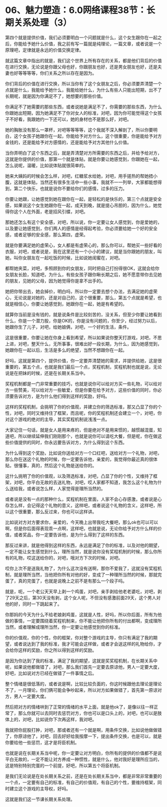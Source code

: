 # 06、魅力塑造：6.0网络课程38节：长期关系处理（3）

第四个就是提供价值，我们必须要明白一个问题就是什么，这个女生跟你在一起之后，你能给予她什么价值，我之前有写一篇就是纯理论，一篇文章，或者说是一个原理吧，定律就是永远的价值交换定律。

就这篇文章中指出的就是，我们这个世界上所有存在的关系，都是他们背后的价值在进行交换，无论说是你跟父母也好，你跟朋友也好，还是男女朋友也好，还是夫妻也好等等等等，你们关系之所以存在是因为。

你们背后的价值在进行交换，所以当你有了这个女朋友之后，你必须要弄清楚一个点就是什么，我能给予她什么，我能给她什么，为什么有些人只能出短期，出不了长期呢，就是因为你满足不了，她想要的那些价值。

你满足不了她需要的那些东西，或者说她是满足不了，你需要的那些东西，为什么你跟她出短期，因为她满足不了你对女人的标准，对吧，因为你可能觉得这个女孩子不好看，我跟她约一下还可以，她的身材也不是那么好，对吧。

她的胸胀没有那么一罩杯，对吧等等等等，这个我就不深入解剖了，所以你要明白，这个女孩子她跟你在一起，你能给予对方什么，这个很重要，你是能给予对方金钱的，还是能给予对方感情的，还是能给予对方其他什么价值。

当你弄明白了这个东西之后，就是弄清楚对方所需要的东西之后，并给予给对方，这就是你提供的价值，那第一个就是体贴，就是你要让她感觉到，你跟她在一起，怎么说呢，温暖，比如说体贴就很简单的。

她来大姨妈的时候会怎么样，对吧，红糖浆水给她，对吧，用手搓热的帮她捂小腹，这就是体贴，当然还有很多生活中一些小事，我就不一一列举，大家都能想得到，第二个快乐，也就是说你不要给你们的感情，过多的压力。

你要让她跟，让她感觉到她在跟你在一起，是轻松的是快乐的，第三个点就是安全感，如果说这个女生她跟你在一起，成天到晚，就是提心吊胆的，因为什么，她觉得你这个人在外面，老是招风引蝶，对吧。

那她还怎么有这个安全感，对吧，所以说，你一定要让女人感觉到，你是爱她的，以及要让她感觉到，你们两人的感情是经得起考验，你必须要给她一个好的安全感，或者足够的安全感，那么第四，虚荣。

就是你要满足她的虚荣心，女人都是有虚荣心的，那么你可以，帮她买一些好看的衣服，对吧，或者说是，我在这里还有一个小小的建议，就是当你跟她的朋友，叫她，叫你女朋友在一起吃饭的时候，比如说她闺蜜在，对吧。

都帮她夹菜，对吧，多照顾到你的女朋友，同时把自己打扮得很OK，这就会给你女朋友长脸，知道吧，为什么，有些女孩子跟你瞅长期之后，她不愿意带你去见她的朋友，见她的父母，因为她觉得你是拿不出手的。

她把你带出去，她会掉价，明白吗，所以你一定要去想个办法，去满足她的虚荣心，无论说是对她的，还是对自己的，这个很重要，那么，第五个点就是希望，也就是相信心，你要让她感觉到，她跟你在一起，她是有希望的。

就算你当前是没有钱的，就是说条件是比较刻苦的，没关系，但至少你要让她看到什么，你是一个潜力股，你是OK的，你是没有问题的，你至少，经过努力以后，她跟你生了儿子，对吧，给她娘俩，对吧，一个好的生活，条件。

这是很重要，你要让她在你身上看到希望，所以如果说你整天打游戏，对吧，不思上进，对吧，整天什么，无所事事，很难出好一段长期，为什么，因为她感觉到，她跟你在一起以后，生活是多么的绝望，当然不想跟你在一起。

好吗，这就是第四个，提供价值，你一定要弄清楚她的需求，并提供给她，这是很重要的，第五个点，也就是我们最后一个点，奖程机制，奖程机制也就是说，无论说是在把妹的时候，还是在长期关系当中。

奖程机制都是一门非常重要的技巧，也就是说你可以给对方买一些礼物，可以给对方一些赞美，可以给对方一些敏爱，但是你要在给予对方，这些价值的同时，你必须要告诉对方，是为什么他们得到这样的奖励，好吗。

这样的奖程机制，会挑明了你的价值观，并建立你的筛选标准，那又凸显了你的个性，对吧，同时又维持住了框架，而且呢，你的奖程机制还会建立一个，对吧，你对这个游戏的绝对的主导，其实奖程机制说浅浅一点。

大家记住一句话，就是女人是用来疼的，但是绝对不是用来惯的，越惯越混蛋，知道吧，所以继续延伸我们刚刚那个，也就是说你可以请吃大餐，但是呢，你在做这些价值提供的同时，你永远要告诉对方，为什么得到这个东西。

为什么得到这个奖励，比如说你送给对方一个口红吧，送给对方一个礼物，对吧，那么你在送这个礼物的时候，你一定要告诉他，亲爱的，我觉得你最近真的很体贴，很懂事，真的，然后这个礼物是送给你的。

这什么挑明了你的价值观，以及筛选标准，对吧，凸显了你的个性，又维持了框架，对吧，你平白无故的去送礼物，对吧，哎人家都不知道，我怎么这个礼物为什么送给我，或者说怎么样，人家觉得是理所当然的。

或者说是没有一点的那种什么，奖程机制在里面，人家不会心存感激，或者说是心存怎么样，会记得这个礼物的意义，这样吧，或者说这个礼物的含义，这样吧，所以这个很重要，那么反过来，你也可以这样讲。

比如说对方对方要求你，亲爱的，今天晚上出带我吃大餐吧，那么ok也可以可以啊，但是你后面得表现乖一点啊，这样吧，也就是说，无论你给予对方什么样的价值，或者奖品，你一定要告诉他，是为什么得到了这样的东西。

那反过来讲，就是他得到这样的东西，永远是满足了你的标准，以及对他的期望，一定不能让女生感觉到什么，理所当然，就是说你没有奖程机制的时候，那么你所有的礼物，哎这送给你的，对吧，哦对方下次的时候，对吧。

哎你上次不是送我礼物了，为什么这次没有送啊，那你不爱我了，这就没有奖程机制，就是理所当然，当他把你所有对他的好，变成了一种理所当然的时候，那就完蛋了，真的完蛋了，也就是说晚上之前不是有那么一个段子吗。

就是，呃，一个老公天天早上剥一个鸡蛋，对吧，亲手剥给他老老婆吃，对吧，剥了29天之后，第30天没有剥，这个女人呢，不但没有感激前面29天，这个男人对他的好，同时一下跳起来了。

你那妈的今天为什么不给老娘剥鸡蛋，这就是人性，好吗，所以你后面，所有为他做的事情，一定要围绕着奖程机制来，你不能让他把你所有的付出都啊，变成理所当然，或者理解成理所当然，你一定要让他感觉到你的标准。

你的价值观，你的个性，你的框架，你对整个游戏的主导，你只有满足了我的期望，或者说达到了我的标准，我才可能会这样做，或者才会送这样的礼物给你，才会给你这样的奖励，你之所以得到这样的奖励。

是因为你达到了我的标准，满足了我的期望，这就是奖奖程机制，在长期关系中呢，如果说他都做错了，对吧，那么我们首先一定要去原谅他，男人一定要大度，好吧，比如说对方已经在做错了一件事情之后。

整个情绪是很低落的，或者说是啊，比较比较负面的，你这时候跟他去理论是理论不了，一月理论，你们俩可能会争吵起来，所以对方如果做错了，首先第一原谅对方，男人一定要大度。

然后把对方的情绪哄到了正常的情绪的水平上面，就是他ok了，是像以往一样正常了，那么你就可以去同时去惩罚对方，你也可以是口头上的，对吧，也可以是肢体上的，对吧，比如说你下次再这样，我对吧。

我就把你屁股打肿，对吧，那或者还有一个就是啊，用条件交换，比如说他做做错了，你原谅他了，对吧，回去好好给我按摩一下，提出条件交换，也是可以，就是你要给他一些惩罚，这才是将臣机制。

也就是说在长期关系当中呢，你一定要让对方明白，你所有的提供的价值都不是说平白无故的，一定不能让对方养成一种惯性，就是什么，他对我好是理所应当的，这是特别特别完蛋的一个前提，好吧，所以第五个将臣机制。

是我们无论说是在处长期关系之前，还是在处长期关系当中，都是非常非常重要的一个点，一定要有自己的标准，有自己的价值观，有自己的个性，要维持框架，同时建立这个游戏的主导权，好吗。

这就是我们这一节课长期关系处理。